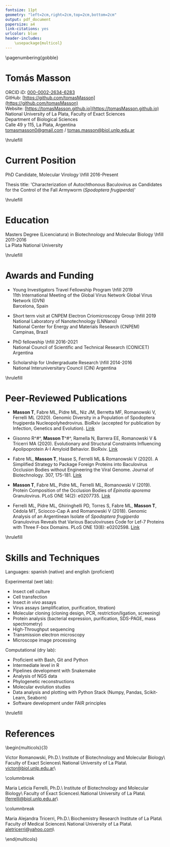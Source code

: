 ```yaml
---
fontsize: 11pt
geometry: "left=2cm,right=2cm,top=2cm,bottom=2cm"
output: pdf_document
papersize: a4
link-citations: yes
urlcolor: blue
header-includes:
    \usepackage{multicol}
---
```


\pagenumbering{gobble}

# Tomás Masson

ORCID iD: [000-0002-2634-6283](https://orcid.org/0000-0002-2634-6283)  
GitHub: [https://github.com/tomasMasson](https://github.com/tomasMasson)  
Website: [https://tomasMasson.github.io](https://tomasMasson.github.io)  
National University of La Plata, Faculty of Exact Sciences  
Department of Biological Sciences  
Calle 49 y 115, La Plata, Argentina  
[tomasmasson0@gmail.com](tomasmasson0@gmail.com) / [tomas.masson@biol.unlp.edu.ar](tomas.masson@biol.unlp.edu.ar)  

\hrulefill

# Current Position

PhD Candidate, Molecular Virology \hfill 2016-Present

Thesis title: 'Characterization of Autochthonous Baculovirus as Candidates for the Control of the Fall Armyworm (*Spodoptera frugiperda*)'

\hrulefill

# Education

Masters Degree (Licenciatura) in Biotechnology and Molecular Biology \hfill 2011-2016  
La Plata National University

\hrulefill

# Awards and Funding

- Young Investigators Travel Fellowship Program \hfill 2019  
11th International Meeting of the Global Virus Network 
Global Virus Network (GVN)  
Barcelona, Spain

- Short term visit at CNPEM Electron Criomicroscopy Group \hfill 2019  
National Laboratory of Nanotechnology (LNNano)  
National Center for Energy and Materials Research (CNPEM)  
Campinas, Brazil

- PhD fellowship \hfill 2016-2021  
National Council of Scientific and Technical Research (CONICET)
Argentina

- Scholarship for Undergraduate Research \hfill 2014-2016  
National Interuniversitary Council (CIN)
Argentina

\hrulefill

# Peer-Reviewed Publications

- **Masson T**, Fabre ML, Pidre ML, Niz JM, Berretta MF, Romanowski V, Ferrelli ML (2020). Genomic Diversity in a Population of Spodoptera frugiperda Nucleopolyhedrovirus. BioRxiv (accepted for publication by Infection, Genetics and Evolution). [Link](https://www.biorxiv.org/content/10.1101/2020.10.27.358317v1)

- Gisonno R^#^, **Masson T**^#^, Ramella N, Barrera EE, Romanowski V & Tricerri MA (2020). Evolutionary and Structural Constraints Influencing Apolipoprotein A-I Amyloid Behavior. BioRxiv. [Link](https://doi.org/10.1101/2020.09.18.304337)
 
- Fabre ML, **Masson T**, Haase S, Ferrelli ML & Romanowski V (2020). A Simplified Strategy to Package Foreign Proteins into Baculovirus Occlusion Bodies without Engineering the Viral Genome. Journal of Biotechnology. 307, 175-181. [Link](https://doi.org/10.1016/j.jbiotec.2019.10.017)

- **Masson T**, Fabre ML, Pidre ML, Ferrelli ML, Romanowski V (2019). Protein Composition of the Occlusion Bodies of *Epinotia aporema* Granulovirus. PLoS ONE 14(2): e0207735. [Link](https://doi.org/10.1371/journal.pone.0207735)

- Ferrelli ML, Pídre ML, Ghiringhelli PD, Torres S, Fabre ML, **Masson T**, Cédola MT, Sciocco-Cap A and Romanowski V (2018). Genomic Analysis of an Argentinean Isolate of *Spodoptera frugiperda* Granulovirus Reveals that Various Baculoviruses Code for Lef-7 Proteins with Three F-box Domains. PLoS ONE 13(8): e0202598. [Link](https://doi.org/10.1371/journal.pone.0202598)

\hrulefill

# Skills and Techniques

Languages: spanish (native) and english (proficient)

Experimental (wet lab):

- Insect cell culture
- Cell transfection
- Insect *in vivo* assays
- Virus assays (amplification, purification, titration)
- Molecular cloning (cloning design, PCR, restriction/ligation, screening)
- Protein analysis (bacterial expression, purification, SDS-PAGE, mass spectrometry)
- High-Throughput sequencing
- Transmission electron microscopy
- Microscope image processing

Computational (dry lab):

- Proficient with Bash, Git and Python
- Intermediate level in R
- Pipelines development with Snakemake
- Analysis of NGS data
- Phylogenetic reconstructions
- Molecular evolution studies
- Data analysis and plotting with Python Stack (Numpy, Pandas, Scikit-Learn, Seaborn)
- Software development under FAIR principles

\hrulefill

# References

\begin{multicols}{3}

Victor Romanowski, Ph.D.\\
Institute of Biotechnology and Molecular Biology\\
Faculty of Exact Sciences\\
National University of La Plata\\
victor@biol.unlp.edu.ar\\

\columnbreak

Maria Leticia Ferrelli, Ph.D.\\
Institute of Biotechnology and Molecular Biology\\
Faculty of Exact Sciences\\
National University of La Plata\\
lferrelli@biol.unlp.edu.ar\\

\columnbreak

Maria Alejandra Tricerri, Ph.D.\\
Biochemistry Research Institute of La Plata\\
Faculty of Medical Sciences\\
National University of La Plata\\
aletricerri@yahoo.com\\

\end{multicols}
